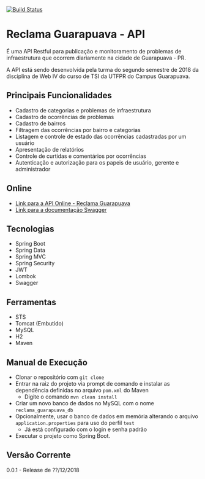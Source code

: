 [![Build Status](https://travis-ci.org/patrick3623/reclama-guarapuava-oficial-back.svg?branch=master)](https://travis-ci.org/patrick3623/reclama-guarapuava-oficial-back)

# Reclama Guarapuava - API

É uma API Restful para publicação e monitoramento de problemas de infraestrutura que ocorrem diariamente na cidade de Guarapuava - PR.

A API está sendo desenvolvida pela turma do segundo semestre de 2018 da disciplina de Web IV do curso de TSI da UTFPR do Campus Guarapuava.

## Principais Funcionalidades

- Cadastro de categorias e problemas de infraestrutura
- Cadastro de ocorrências de problemas
- Cadastro de bairros
- Filtragem das ocorrências por bairro e categorias
- Listagem e controle de estado das ocorrências cadastradas por um usuário
- Apresentação de relatórios
- Controle de curtidas e comentários por ocorrências
- Autenticação e autorização para os papeis de usuário, gerente e administrador

## Online
- [Link para a API Online - Reclama Guarapuava](https://reclama-guarapuava-api.herokuapp.com/)
- [Link para a documentação Swagger](https://reclama-guarapuava-api.herokuapp.com/swagger-ui.html)

## Tecnologias

- Spring Boot
- Spring Data
- Spring MVC
- Spring Security
- JWT
- Lombok
- Swagger

## Ferramentas

- STS
- Tomcat (Embutido)
- MySQL
- H2
- Maven

## Manual de Execução

- Clonar o repositório com `git clone`
- Entrar na raiz do projeto via prompt de comando e instalar as dependência definidas no arquivo `pom.xml` do Maven
  - Digite o comando `mvn clean install`
- Criar um novo banco de dados no MySQL com o nome `reclama_guarapuava_db`
- Opcionalmente, usar o banco de dados em memória alterando o arquivo `application.properties` para uso do perfil `test`
  - Já está configurado com o login e senha padrão
- Executar o projeto como Spring Boot.

## Versão Corrente

0.0.1 - Release de ??/12/2018
